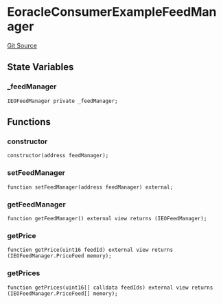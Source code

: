 # EoracleConsumerExampleFeedManager

[Git Source](https://github.com/Eoracle/target-contracts/blob/6bb0b8b006e19f44d4eb44f1e9a8043f769d4816/src/examples/EoracleConsumerExampleFeedManager.sol)

## State Variables

### \_feedManager

```solidity
IEOFeedManager private _feedManager;
```

## Functions

### constructor

```solidity
constructor(address feedManager);
```

### setFeedManager

```solidity
function setFeedManager(address feedManager) external;
```

### getFeedManager

```solidity
function getFeedManager() external view returns (IEOFeedManager);
```

### getPrice

```solidity
function getPrice(uint16 feedId) external view returns (IEOFeedManager.PriceFeed memory);
```

### getPrices

```solidity
function getPrices(uint16[] calldata feedIds) external view returns (IEOFeedManager.PriceFeed[] memory);
```

